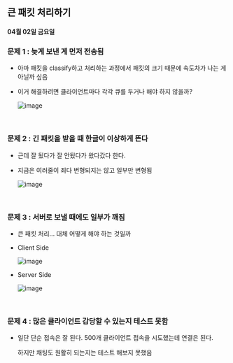 ## 큰 패킷 처리하기

#### 04월 02일 금요일

### 문제 1 : 늦게 보낸 게 먼저 전송됨

- 아마 패킷을 classify하고 처리하는 과정에서 패킷의 크기 때문에 속도차가 나는 게 아닐까 싶음

- 이거 해결하려면 클라이언트마다 각각 큐를 두거나 해야 하지 않을까?

  ![image](https://user-images.githubusercontent.com/41130448/113375980-9f864680-93ab-11eb-8428-f5f4d239cbc2.png)

<br>

### 문제 2 : 긴 패킷을 받을 때 한글이 이상하게 뜬다

- 근데 잘 됬다가 잘 안됬다가 왔다갔다 한다.

- 지금은 여러줄이 죄다 변형되지는 않고 일부만 변형됨

  ![image](https://user-images.githubusercontent.com/41130448/113376265-410d9800-93ac-11eb-9ce9-265fdc03bcd9.png)

<br>

### 문제 3 : 서버로 보낼 때에도 일부가 깨짐

- 큰 패킷 처리... 대체 어떻게 해야 하는 것일까

- Client Side

  ![image](https://user-images.githubusercontent.com/41130448/113401956-3caea280-93df-11eb-8476-72653444985e.png)

- Server Side

  ![image](https://user-images.githubusercontent.com/41130448/113402213-9fa03980-93df-11eb-8d27-fd3d07d04370.png)

<br>

### 문제 4 : 많은 클라이언트 감당할 수 있는지 테스트 못함

- 일단 단순 접속은 잘 된다. 500개 클라이언트 접속을 시도했는데 연결은 된다. 

  하지만 채팅도 원활히 되는지는 테스트 해보지 못했음

  